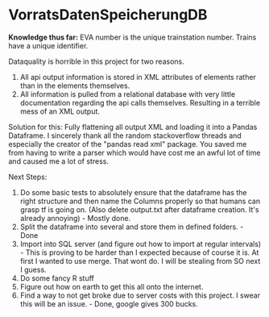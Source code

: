# VorratsDatenSpeicherungDB

**Knowledge thus far:**
EVA number is the unique trainstation number. Trains have a unique identifier.

Dataquality is horrible in this project for two reasons. 
1. All api output information is stored in XML attributes of elements rather than in the elements themselves.
2. All information is pulled from a relational database with very little documentation regarding the api calls themselves. Resulting in a terrible mess of an XML output.

Solution for this: Fully flattening all output XML and loading it into a Pandas Dataframe. I sincerely thank all the random stackoverflow threads and especially the creator of the "pandas read xml" package. You saved me from having to write a parser which would have cost me an awful lot of time and caused me a lot of stress. 

Next Steps:
1. Do some basic tests to absolutely ensure that the dataframe has the right structure and then name the Columns properly so that humans can grasp tf is going on. (Also delete output.txt after dataframe creation. It's already annoying) - Mostly done.
2. Split the dataframe into several and store them in defined folders. - Done
3. Import into SQL server (and figure out how to import at regular intervals) - This is proving to be harder than I expected because of course it is. At first I wanted to use merge. That wont do. I will be stealing from SO next I guess.
4. Do some fancy R stuff
5. Figure out how on earth to get this all onto the internet.
6. Find a way to not get broke due to server costs with this project. I swear this will be an issue. - Done, google gives 300 bucks.